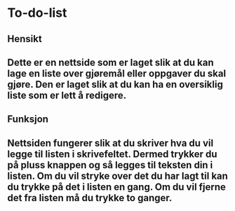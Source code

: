# To-do-list
<h2>Hensikt<h2>
<p>Dette er en nettside som er laget slik at du kan lage en liste over gjøremål eller oppgaver du skal gjøre. Den er laget slik at du kan ha en oversiklig liste som er lett å redigere.<p>

<h2>Funksjon<h2>
<p>Nettsiden fungerer slik at du skriver hva du vil legge til listen i skrivefeltet. Dermed trykker du på pluss knappen og så legges til teksten din i listen.
Om du vil stryke over det du har lagt til kan du trykke på det i listen en gang. Om du vil fjerne det fra listen må du trykke to ganger.<p>
